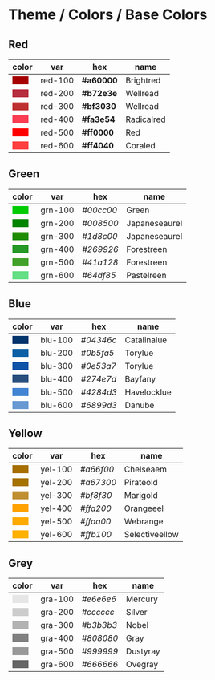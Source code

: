 # Theme / Colors / Base Colors

<!-- STORY -->

## Red

  | color                                                                  | var    | hex       | name           |
  | --------------------------------------------------------------------- | ------- | -------   | -------        |
  | <div style="background-color:#a60000; height:1rem; width:2rem;"></div> |  red-100 | __#a60000__ | Brightred      |
  | <div style="background-color:#b72e3e; height:1rem; width:2rem;"></div> |  red-200 | __#b72e3e__ | Wellread       |
  | <div style="background-color:#bf3030; height:1rem; width:2rem;"></div> |  red-300 | __#bf3030__ | Wellread       |
  | <div style="background-color:#fa3e54; height:1rem; width:2rem;"></div> |  red-400 | __#fa3e54__ | Radicalred     |
  | <div style="background-color:#ff0000; height:1rem; width:2rem;"></div> |  red-500 | __#ff0000__ | Red            |
  | <div style="background-color:#ff4040; height:1rem; width:2rem;"></div> |  red-600 | __#ff4040__ | Coraled        |


## Green

  | color                                                                  | var    | hex       | name           |
  | --------------------------------------------------------------------- | ------- | -------   | -------        |
  | <div style="background-color:#00cc00; height:1rem; width:2rem;"></div> | grn-100 |  _#00cc00_ | Green         |
  | <div style="background-color:#008500; height:1rem; width:2rem;"></div> | grn-200 |  _#008500_ | Japaneseaurel |
  | <div style="background-color:#1d8c00; height:1rem; width:2rem;"></div> | grn-300 |  _#1d8c00_ | Japaneseaurel |
  | <div style="background-color:#269926; height:1rem; width:2rem;"></div> | grn-400 |  _#269926_ | Forestreen    |
  | <div style="background-color:#41a128; height:1rem; width:2rem;"></div> | grn-500 |  _#41a128_ | Forestreen    |
  | <div style="background-color:#64df85; height:1rem; width:2rem;"></div> | grn-600 |  _#64df85_ | Pastelreen    |

## Blue

  | color                                                                  | var    | hex       | name           |
  | ---------------------------------------------------------------------- | ------- | -------   | -------        |
  | <div style="background-color:#04346c; height:1rem; width:2rem;"></div> |  blu-100 |  _#04346c_ | Catalinalue   |
  | <div style="background-color:#0b5fa5; height:1rem; width:2rem;"></div> |  blu-200 |  _#0b5fa5_ | Torylue       |
  | <div style="background-color:#0e53a7; height:1rem; width:2rem;"></div> |  blu-300 |  _#0e53a7_ | Torylue       |
  | <div style="background-color:#274e7d; height:1rem; width:2rem;"></div> |  blu-400 |  _#274e7d_ | Bayfany       |
  | <div style="background-color:#4284d3; height:1rem; width:2rem;"></div> |  blu-500 |  _#4284d3_ | Havelocklue   |
  | <div style="background-color:#6899d3; height:1rem; width:2rem;"></div> |  blu-600 |  _#6899d3_ | Danube        |

## Yellow

| color                                                                  | var    | hex       | name           |
  | --------------------------------------------------------------------- | ------- | ---------   | -------       |
  | <div style="background-color:#a66f00; height:1rem; width:2rem;"></div> | yel-100 |  _#a66f00_ | Chelseaem     |
  | <div style="background-color:#a67300; height:1rem; width:2rem;"></div> | yel-200 |  _#a67300_ | Pirateold     |
  | <div style="background-color:#bf8f30; height:1rem; width:2rem;"></div> | yel-300 |  _#bf8f30_ | Marigold      |
  | <div style="background-color:#ffa200; height:1rem; width:2rem;"></div> | yel-400 |  _#ffa200_ | Orangeeel     |
  | <div style="background-color:#ffaa00; height:1rem; width:2rem;"></div> | yel-500 |  _#ffaa00_ | Webrange      |
  | <div style="background-color:#ffb100; height:1rem; width:2rem;"></div> | yel-600 |  _#ffb100_ | Selectiveellow|

## Grey

  | color                                                                  | var    | hex       | name           |
  | --------------------------------------------------------------------- | ------- | -------   | -------        |
  | <div style="background-color:#e6e6e6; height:1rem; width:2rem;"></div> | gra-100 |  _#e6e6e6_ | Mercury       |
  | <div style="background-color:#cccccc; height:1rem; width:2rem;"></div> | gra-200 |  _#cccccc_ | Silver        |
  | <div style="background-color:#b3b3b3; height:1rem; width:2rem;"></div> | gra-300 |  _#b3b3b3_ | Nobel         |
  | <div style="background-color:#808080; height:1rem; width:2rem;"></div> | gra-400 |  _#808080_ | Gray          |
  | <div style="background-color:#999999; height:1rem; width:2rem;"></div> | gra-500 |  _#999999_ | Dustyray      |
  | <div style="background-color:#666666; height:1rem; width:2rem;"></div> | gra-600 |  _#666666_ | Ovegray       |
